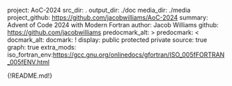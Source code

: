 project: AoC-2024
src_dir: .
output_dir: ./doc
media_dir: ./media
project_github: https://github.com/jacobwilliams/AoC-2024
summary: Advent of Code 2024 with Modern Fortran
author: Jacob Williams
github: https://github.com/jacobwilliams
predocmark_alt: >
predocmark: <
docmark_alt:
docmark: !
display: public
         protected
         private
source: true
graph: true
extra_mods: iso_fortran_env:https://gcc.gnu.org/onlinedocs/gfortran/ISO_005fFORTRAN_005fENV.html

{!README.md!}